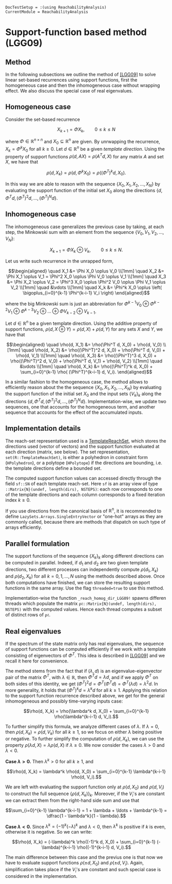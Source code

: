 ```@meta
DocTestSetup = :(using ReachabilityAnalysis)
CurrentModule = ReachabilityAnalysis
```

# Support-function based method (LGG09)

## Method

In the following subsections we outline the method of [[LGG09]](@ref) to solve
linear set-based recurrences using support functions, first the homogeneous case
and then the inhomogeneous case without wrapping effect.
We also discuss the special case of real eigenvalues.

## Homogeneous case

Consider the set-based recurrence

```math
X_{k+1} = \Phi X_k,\qquad 0 \leq k \leq N
```
where $\Phi \in \mathbb{R}^{n\times n}$ and $X_0 \subseteq \mathbb{R}^n$ are given.
By unrwapping the recurrence, $X_k = \Phi^k X_0$ for all $k \geq 0$. Let $d \in \mathbb{R}^n$ be a given
*template direction*. Using the property of support functions $\rho(d, A X) = \rho(A^T d, X)$
for any matrix $A$ and set $X$, we have that

```math
ρ(d, X_k) = \rho(d, \Phi^k X_0) = \rho((\Phi^T)^k d, X_0).
```
In this way we are able to reason with the sequence $\{X_0, X_1, X_2, \ldots, X_N\}$
by evaluating the support function of the initial set $X_0$ along the directions
$\{d, \Phi^T d, (\Phi^T)^2 d, \ldots, (\Phi^T)^N d\}$.


## Inhomogeneous case

The inhomogeneous case generalizes the previous case by taking, at each step,
the Minkowski sum with an element from the sequence $\{V_0, V_1, V_2, \ldots, V_N\}$:

```math
X_{k+1} = \Phi X_k \oplus V_k,\qquad 0 \leq k \leq N.
```
Let us write such recurrence in the unrapped form,

```math
\begin{aligned}
\quad X_1 &= \Phi X_0 \oplus V_0 \\[1mm]
\quad X_2 &= \Phi X_1 \oplus V_1 = \Phi^2 X_0 \oplus \Phi V_0 \oplus V_1 \\[1mm]
\quad X_3 &= \Phi X_2 \oplus V_2 = \Phi^3 X_0 \oplus \Phi^2 V_0 \oplus \Phi V_1  \oplus V_2 \\[1mm]
\quad &\vdots \\[1mm]
\quad X_k &= \Phi^k X_0 \oplus \left( \bigoplus_{i=0}^{k-1} \Phi^{k-i-1} V_i \right)
\end{aligned}
```
where the big Minkowski sum is just an abbreviation for
$\Phi^{k-1} V_0 \oplus \Phi^{k-2} V_1 \oplus \Phi^{k-3} V_2 \oplus \ldots \oplus \Phi V_{k-2} \oplus V_{k-1}$.

Let $d \in \mathbb{R}^n$ be a given template direction. Using the additive property of
support functions, $\rho(d, X \oplus Y) = \rho(d, X) + \rho(d, Y)$ for any sets $X$ and $Y$,
we have that

```math
\begin{aligned}
\quad \rho(d, X_1) &= \rho(\Phi^T d, X_0) + \rho(d, V_0) \\[1mm]
\quad \rho(d, X_2) &= \rho((\Phi^T)^2 d, X_0) + \rho(\Phi^T d, V_0) + \rho(d, V_1) \\[1mm]
\quad \rho(d, X_3) &= \rho((\Phi^T)^3 d, X_0) + \rho((\Phi^T)^2 d, V_0) + \rho(\Phi^T d, V_1) + \rho(d, V_2) \\[1mm]
\quad &\vdots \\[1mm]
\quad \rho(d, X_k) &= \rho((\Phi^T)^k d, X_0) + \sum_{i=0}^{k-1} \rho( (\Phi^T)^{k-i-1} d,  V_i).
\end{aligned}
```
In a similar fashion to the homogeneous case, the method allows to efficiently reason
about the the sequence $\{X_0, X_1, X_2, \ldots, X_N\}$ by evaluating the support
function of the initial set $X_0$ and the input sets $\{V_k\}_k$ along the directions
$\{d, \Phi^T d, (\Phi^T)^2 d, \ldots, (\Phi^T)^N d\}$. Implementation-wise, we update
two sequences, one that accounts for the homogeneous term, and another
sequence that accounts for the effect of the accumulated inputs.

## Implementation details

The reach-set representation used is a [TemplateReachSet](@ref), which stores the
directions used (vector of vectors) and the support function evaluated at each direction
(matrix, see below). The set representation, `set(R::TemplateReachSet)`, is either a polyhedron in constraint form
(`HPolyhedron`), or a polytope (`HPolytope`) if the directions are bounding, i.e.
the template directions define a bounded set.

The computed support function values can accessed directly through the field
`sf::SN` of each template reach-set. Here `sf` is an array view of type `::Matrix{N}(undef, length(dirs), NSTEPS)`:
each row corresponds to one of the template directions and each column corresponds to a fixed iteration index $k \geq 0$.

If you use directions from the canonical basis of $\mathbb{R}^n$, it is recommended to define `LazySets.Arrays.SingleEntryVector`
or "one-hot" arrays as they are commonly called, because there are methods that dispatch on such type of arrays efficiently.

## Parallel formulation

The support functions of the sequence $\{X_k\}_k$ along different directions can be
computed in parallel. Indeed, if $d_1$ and $d_2$ are two given template directions, two different processes
can independently compute $\rho(d_1, X_k)$ and $\rho(d_2, X_k)$ for all $k = 0, 1, \ldots, N$
using the methods described above. Once both computations have finished, we can store
the resulting support functions in the same array. Use the flag `threaded=true` to
use this method.

Implementation-wise the function `_reach_homog_dir_LGG09!` spawns differen threads
which populate the matrix `ρℓ::Matrix{N}(undef, length(dirs), NSTEPS)` with the computed
values. Hence each thread computes a subset of distinct rows of `ρℓ`.

## Real eigenvalues

If the spectrum of the state matrix only has real eigenvalues, the sequence of
support functions can be computed efficiently if we work with a template
consisting of eigenvectors of $\Phi^T$. This idea is described in [[LGG09]](@ref)
and we recall it here for convenience.

The method stems from the fact that if $(\lambda, d)$ is an eigenvalue-eigenvector
pair of the matrix $\Phi^T$, with $\lambda \in \mathbb{R}$, then
$\Phi^T d = \lambda d$, and if we apply $\Phi^T$ on both sides of this identity, we get
$(\Phi^T)^2 d = \Phi^T (\Phi^T d) = \Phi^T(\lambda d) = \lambda^2 d$.
In more generality, it holds that $(\Phi^T)^k d  = \lambda^k d$ for all $k \ge 1$.
Applying this relation to the support function recurrence described above, we get
for the general inhomogeneous and possibly time-varying inputs case:

```math
\rho(d, X_k) = \rho(\lambda^k d, X_0) + \sum_{i=0}^{k-1} \rho(\lambda^{k-i-1} d, V_i).
```
To further simplify this formula, we analyze different cases of $\lambda$.
If $\lambda = 0$, then $\rho(d, X_k) = \rho(d, V_k)$ for all $k \geq 1$, so we focus
on either $\lambda$ being positive or negative. To further simplify the computation
of $\rho(d, X_k)$, we can use the property $\rho(\lambda d, X) = \lambda \rho(d, X)$
if $\lambda \geq 0$. We now consider the cases $\lambda > 0$ and $\lambda < 0$.

**Case $\lambda > 0$.** Then $\lambda^k > 0$ for all $k \geq 1$,
and

```math
\rho(d, X_k) = \lambda^k \rho(d, X_0) +  \sum_{i=0}^{k-1} \lambda^{k-i-1} \rho(d, V_i).
```
We are left with evaluating the support function only at $\rho(d, X_0)$  and $\rho(d, V_i)$
to construct the full sequence $\{\rho(d, X_k)\}_{k}$. Moreover, if the $V_i$'s are constant
we can extract them from the right-hand side sum and use that
```math
\sum_{i=0}^{k-1} \lambda^{k-i-1} = 1 + \lambda + \ldots + \lambda^{k-1} = \dfrac{1 - \lambda^k}{1 - \lambda}.
```

**Case $\lambda < 0$.** Since $\lambda^k = (-1)^k (-\lambda)^k$ and $\lambda < 0$, then
$\lambda^k$ is positive if $k$ is even, otherwise it is negative. So we can write:

```math
\rho(d, X_k) = (-\lambda)^k \rho((-1)^k d, X_0) + \sum_{i=0}^{k-1} (-\lambda)^{k-i-1} \rho((-1)^{k-i-1} d, V_i).
```
The main difference between this case and the previus one is that now we have to evaluate
support functions $\rho(\pm d, X_0)$ and $\rho(\pm d, V_i)$. Again, simplification takes place
if the $V_i$'s are constant and such special case is considered in the implementation.

